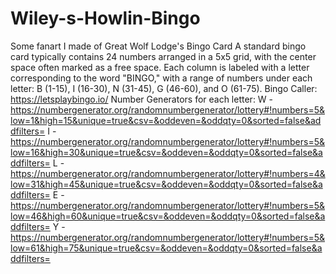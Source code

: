 # Wiley-s-Howlin-Bingo
Some fanart I made of Great Wolf Lodge's Bingo Card
A standard bingo card typically contains 24 numbers arranged in a 5x5 grid, with the center space often marked as a free space. Each column is labeled with a letter corresponding to the word "BINGO," with a range of numbers under each letter: B (1-15), I (16-30), N (31-45), G (46-60), and O (61-75).
Bingo Caller: https://letsplaybingo.io/
Number Generators for each letter: 
W - https://numbergenerator.org/randomnumbergenerator/lottery#!numbers=5&low=1&high=15&unique=true&csv=&oddeven=&oddqty=0&sorted=false&addfilters=
I - https://numbergenerator.org/randomnumbergenerator/lottery#!numbers=5&low=16&high=30&unique=true&csv=&oddeven=&oddqty=0&sorted=false&addfilters=
L - https://numbergenerator.org/randomnumbergenerator/lottery#!numbers=4&low=31&high=45&unique=true&csv=&oddeven=&oddqty=0&sorted=false&addfilters=
E - https://numbergenerator.org/randomnumbergenerator/lottery#!numbers=5&low=46&high=60&unique=true&csv=&oddeven=&oddqty=0&sorted=false&addfilters=
Y - https://numbergenerator.org/randomnumbergenerator/lottery#!numbers=5&low=61&high=75&unique=true&csv=&oddeven=&oddqty=0&sorted=false&addfilters=
